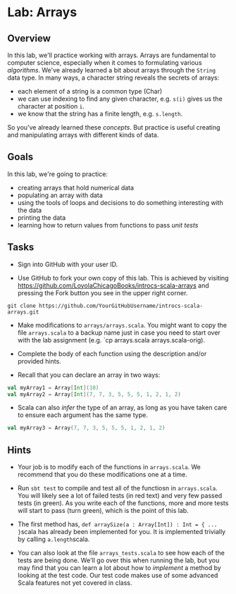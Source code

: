 Lab: Arrays
===========

Overview
--------

In this lab, we'll practice working with arrays. Arrays are fundamental
to computer science, especially when it comes to formulating various
*algorithms*. We've already learned a bit about arrays through the
`String` data type. In many ways, a character string reveals the secrets
of arrays:

-   each element of a string is a common type (Char)
-   we can use indexing to find any given character, e.g. `s(i)` gives
    us the character at position `i`.
-   we know that the string has a finite length, e.g. `s.length`.

So you've already learned these *concepts*. But practice is useful
creating and manipulating arrays with different kinds of data.

Goals
-----

In this lab, we're going to practice:

-   creating arrays that hold numerical data
-   populating an array with data
-   using the tools of loops and decisions to do something interesting
    with the data
-   printing the data
-   learning how to return values from functions to pass *unit tests*

Tasks
-----

-   Sign into GitHub with your user ID.

-   Use GitHub to fork your own copy of this lab. This is achieved by visiting 
    https://github.com/LoyolaChicagoBooks/introcs-scala-arrays and pressing the
    Fork button you see in the upper right corner.

```
git clone https://github.com/YourGitHubUsername/introcs-scala-arrays.git
```

-   Make modifications to `arrays/arrays.scala`. You might want to copy the
    file `arrays.scala` to a backup name just in case you need to start over
    with the lab assignment (e.g. `cp arrays.scala arrays.scala-orig).

-   Complete the body of each function using the description and/or provided
    hints.

-   Recall that you can declare an array in two ways:

```scala
val myArray1 = Array[Int](10)
val myArray2 = Array[Int](7, 7, 3, 5, 5, 5, 1, 2, 1, 2)
```

-   Scala can also *infer* the type of an array, as long as you have taken 
    care to ensure each argument has the same type.

```scala
val myArray3 = Array(7, 7, 3, 5, 5, 5, 1, 2, 1, 2)
````

Hints
-------

-   Your job is to modify each of the functions in `arrays.scala`. We recommend
    that you do these modifications one at a time.

-   Run `sbt test` to compile and test all of the functiosn in `arrays.scala`. You
    will likely see a lot of failed tests (in red text) and very few passed tests (in green).
    As you write each of the functions, more and more tests will start to pass (turn green), which
    is the point of this lab.

-   The first method has, ```def arraySize(a : Array[Int]) : Int = { ... }```scala has
    already been implemented for you. It is implemented trivially by calling ```a.length```scala.


-   You can also look at the file `arrays_tests.scala` to see how each of the tests are 
    being done. We'll go over this when running the lab, but you may find that you can learn
    a lot about how to *implement* a method by looking at the test code. Our test code
    makes use of some advanced Scala features not yet covered in class.




